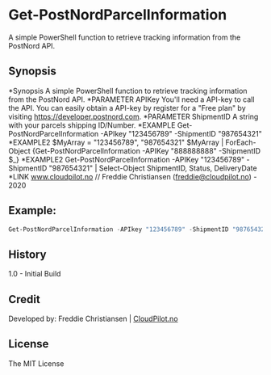 # Get-PostNordParcelInformation

A simple PowerShell function to retrieve tracking information from the PostNord API.

## Synopsis
*Synopsis
   A simple PowerShell function to retrieve tracking information from the PostNord API.
*PARAMETER APIKey
   You'll need a API-key to call the API. You can easily obtain a API-key by register for a "Free plan" by visiting
   https://developer.postnord.com. 
*PARAMETER ShipmentID
    A string with your parcels shipping ID/Number.
*EXAMPLE
   Get-PostNordParcelInformation -APIkey "123456789" -ShipmentID "987654321"
*EXAMPLE2
   $MyArray = "123456789", "987654321"
   $MyArray | ForEach-Object {Get-PostNordParcelInformation -APIKey "888888888" -ShipmentID $_}
*EXAMPLE2
   Get-PostNordParcelInformation -APIKey "123456789" -ShipmentID "987654321" | Select-Object ShipmentID, Status, DeliveryDate
*LINK
   www.cloudpilot.no // Freddie Christiansen (freddie@cloudpilot.no) - 2020


## Example:
````powershell
Get-PostNordParcelInformation -APIkey "123456789" -ShipmentID "987654321"
````


## History
1.0 - Initial Build 


## Credit
Developed by: Freddie Christiansen | [CloudPilot.no](www.cloudpilot.no)


## License
The MIT License
